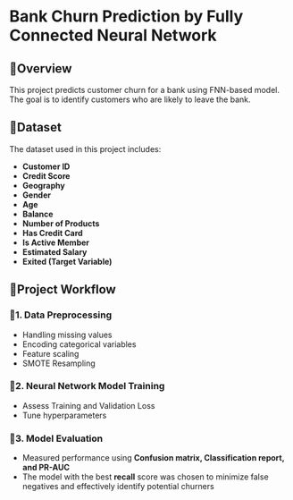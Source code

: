 # Bank Churn Prediction by Fully Connected Neural Network

## 🍓Overview
This project predicts customer churn for a bank using FNN-based model. The goal is to identify customers who are likely to leave the bank.

## 🍓Dataset
The dataset used in this project includes:
- **Customer ID**
- **Credit Score**
- **Geography**
- **Gender**
- **Age**
- **Balance**
- **Number of Products**
- **Has Credit Card**
- **Is Active Member**
- **Estimated Salary**
- **Exited (Target Variable)**

## 🍓Project Workflow

### 🎀1. Data Preprocessing
- Handling missing values
- Encoding categorical variables
- Feature scaling
- SMOTE Resampling

### 🎀2. Neural Network Model Training
- Assess Training and Validation Loss
- Tune hyperparameters

### 🎀3. Model Evaluation
- Measured performance using **Confusion matrix, Classification report, and PR-AUC**
- The model with the best **recall** score was chosen to minimize false negatives and effectively identify potential churners
